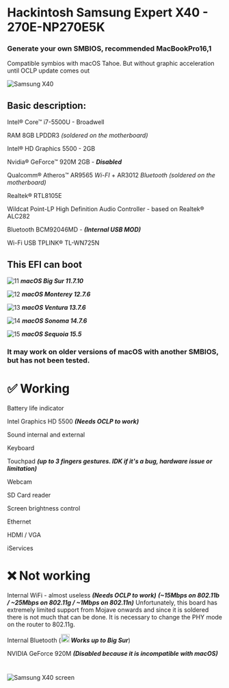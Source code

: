 # Hackintosh Samsung Expert X40 - 270E-NP270E5K
### Generate your own SMBIOS, recommended MacBookPro16,1

Compatible symbios with macOS Tahoe. But without graphic acceleration until OCLP update comes out

![Samsung X40](https://github.com/user-attachments/assets/30740f5d-7c4e-4ea5-b315-48432d42fc3d)

## Basic description:
Intel® Core™ i7-5500U - Broadwell

RAM 8GB LPDDR3 *(soldered on the motherboard)*

Intel® HD Graphics 5500 - 2GB

Nvidia® GeForce™ 920M 2GB - ***Disabled***

Qualcomm® Atheros™ AR9565 _Wi-FI_ + AR3012 _Bluetooth_ *(soldered on the motherboard)*

Realtek® RTL8105E

Wildcat Point-LP High Definition Audio Controller - based on Realtek® ALC282

Bluetooth BCM92046MD - ***(Internal USB MOD)***

Wi-Fi USB TPLINK® TL-WN725N

## This EFI can boot
![11](https://github.com/user-attachments/assets/492bf142-3e84-4bb3-9ff2-e6d08679e6a7) ***macOS Big Sur 11.7.10***


![12](https://github.com/user-attachments/assets/8772e7c3-cf53-4849-9d5e-c489f8fd36ea) ***macOS Monterey 12.7.6***


![13](https://github.com/user-attachments/assets/8a7caf06-b55b-4b15-a7c1-3756526d2404) ***macOS Ventura 13.7.6***


![14](https://github.com/user-attachments/assets/c0764b86-eb06-48f9-8934-67c5ffa7d377) ***macOS Sonoma 14.7.6***


![15](https://github.com/user-attachments/assets/9974bfe2-522c-408a-b045-0a17b377eb8d) ***macOS Sequoia 15.5***



### It may work on older versions of macOS with another SMBIOS, but has not been tested.


# ✅ Working

Battery life indicator

Intel Graphics HD 5500 ***(Needs OCLP to work)***

Sound internal and external

Keyboard

Touchpad ***(up to 3 fingers gestures. IDK if it's a bug, hardware issue or limitation)***

Webcam

SD Card reader

Screen brightness control

Ethernet

HDMI / VGA

iServices

# ❌ Not working

Internal WiFi - almost useless ***(Needs OCLP to work)*** ***(~15Mbps on 802.11b / ~25Mbps on 802.11g / ~1Mbps on 802.11n)***
Unfortunately, this board has extremely limited support from Mojave onwards and since it is soldered there is not much that can be done. It is necessary to change the PHY mode on the router to 802.11g.

Internal Bluetooth 
(***<img width="20" alt="20" src="https://github.com/user-attachments/assets/492bf142-3e84-4bb3-9ff2-e6d08679e6a7"> Works up to Big Sur***)

NVIDIA GeForce 920M ***(Disabled because it is incompatible with macOS)***
#
![Samsung X40 screen](https://github.com/user-attachments/assets/bcf32d14-799f-4a5d-b8ea-a5671b690fef)
